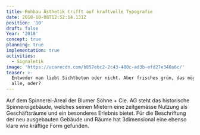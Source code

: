 ```yaml
---
title: Rohbau Ästhetik trifft auf kraftvolle Typografie
date: 2018-10-08T12:52:14.131Z
position: '10'
draft: false
Year: '2018'
concept: true
planning: true
implementation: true
activities:
  - Signaletik
image: 'https://ucarecdn.com/b857ebc2-2c43-480c-ad3b-efd27e340a6c/'
teaser: >-
  Entweder man liebt Sichtbeton oder nicht. Aber frisches grün, das mögen doch
  alle, oder?
---
```

Auf dem Spinnerei-Areal der Blumer Söhne + Cie. AG steht das historische Spinnereigebäude, welches seinen Mietern eine zeitgemässe Nutzung als Geschäftsräume und ein besonderes Erlebnis bietet. Für die Beschriftung der neu ausgebauten Gebäude und Räume hat 3dimensional eine ebenso klare wie kräftige Form gefunden.
